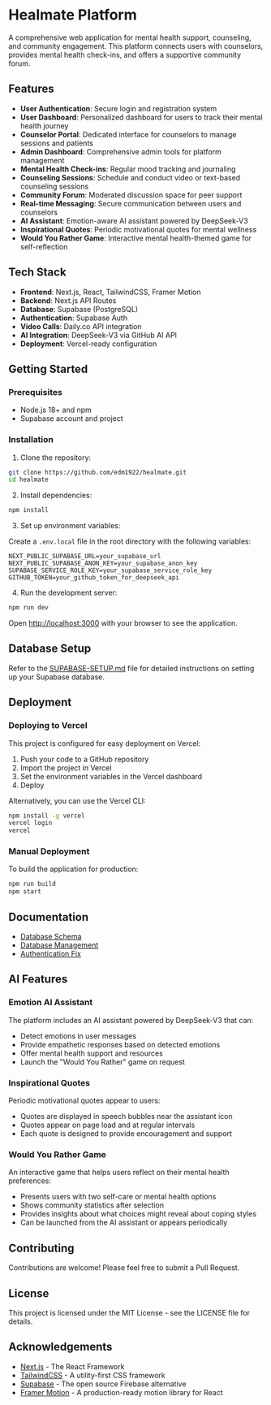 # Healmate Platform

A comprehensive web application for mental health support, counseling, and community engagement. This platform connects users with counselors, provides mental health check-ins, and offers a supportive community forum.

## Features

- **User Authentication**: Secure login and registration system
- **User Dashboard**: Personalized dashboard for users to track their mental health journey
- **Counselor Portal**: Dedicated interface for counselors to manage sessions and patients
- **Admin Dashboard**: Comprehensive admin tools for platform management
- **Mental Health Check-ins**: Regular mood tracking and journaling
- **Counseling Sessions**: Schedule and conduct video or text-based counseling sessions
- **Community Forum**: Moderated discussion space for peer support
- **Real-time Messaging**: Secure communication between users and counselors
- **AI Assistant**: Emotion-aware AI assistant powered by DeepSeek-V3
- **Inspirational Quotes**: Periodic motivational quotes for mental wellness
- **Would You Rather Game**: Interactive mental health-themed game for self-reflection

## Tech Stack

- **Frontend**: Next.js, React, TailwindCSS, Framer Motion
- **Backend**: Next.js API Routes
- **Database**: Supabase (PostgreSQL)
- **Authentication**: Supabase Auth
- **Video Calls**: Daily.co API integration
- **AI Integration**: DeepSeek-V3 via GitHub AI API
- **Deployment**: Vercel-ready configuration

## Getting Started

### Prerequisites

- Node.js 18+ and npm
- Supabase account and project

### Installation

1. Clone the repository:

```bash
git clone https://github.com/edm1922/healmate.git
cd healmate
```

2. Install dependencies:

```bash
npm install
```

3. Set up environment variables:

Create a `.env.local` file in the root directory with the following variables:

```
NEXT_PUBLIC_SUPABASE_URL=your_supabase_url
NEXT_PUBLIC_SUPABASE_ANON_KEY=your_supabase_anon_key
SUPABASE_SERVICE_ROLE_KEY=your_supabase_service_role_key
GITHUB_TOKEN=your_github_token_for_deepseek_api
```

4. Run the development server:

```bash
npm run dev
```

Open [http://localhost:3000](http://localhost:3000) with your browser to see the application.

## Database Setup

Refer to the [SUPABASE-SETUP.md](./SUPABASE-SETUP.md) file for detailed instructions on setting up your Supabase database.

## Deployment

### Deploying to Vercel

This project is configured for easy deployment on Vercel:

1. Push your code to a GitHub repository
2. Import the project in Vercel
3. Set the environment variables in the Vercel dashboard
4. Deploy

Alternatively, you can use the Vercel CLI:

```bash
npm install -g vercel
vercel login
vercel
```

### Manual Deployment

To build the application for production:

```bash
npm run build
npm start
```

## Documentation

- [Database Schema](./docs/database-schema.md)
- [Database Management](./docs/database-management.md)
- [Authentication Fix](./AUTHENTICATION_FIX.md)

## AI Features

### Emotion AI Assistant

The platform includes an AI assistant powered by DeepSeek-V3 that can:
- Detect emotions in user messages
- Provide empathetic responses based on detected emotions
- Offer mental health support and resources
- Launch the "Would You Rather" game on request

### Inspirational Quotes

Periodic motivational quotes appear to users:
- Quotes are displayed in speech bubbles near the assistant icon
- Quotes appear on page load and at regular intervals
- Each quote is designed to provide encouragement and support

### Would You Rather Game

An interactive game that helps users reflect on their mental health preferences:
- Presents users with two self-care or mental health options
- Shows community statistics after selection
- Provides insights about what choices might reveal about coping styles
- Can be launched from the AI assistant or appears periodically

## Contributing

Contributions are welcome! Please feel free to submit a Pull Request.

## License

This project is licensed under the MIT License - see the LICENSE file for details.

## Acknowledgements

- [Next.js](https://nextjs.org/) - The React Framework
- [TailwindCSS](https://tailwindcss.com/) - A utility-first CSS framework
- [Supabase](https://supabase.io/) - The open source Firebase alternative
- [Framer Motion](https://www.framer.com/motion/) - A production-ready motion library for React